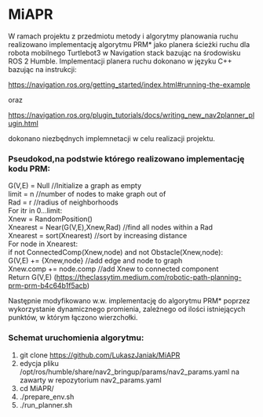 # MiAPR
W ramach projektu z przedmiotu metody i algorytmy planowania ruchu realizowano implementację algorytmu PRM* jako planera ścieżki ruchu dla robota mobilnego Turtlebot3 w Navigation stack bazując na środowisku ROS 2 Humble. 
Implementacji planera ruchu dokonano w języku C++ bazując na instrukcji:

https://navigation.ros.org/getting_started/index.html#running-the-example

oraz

https://navigation.ros.org/plugin_tutorials/docs/writing_new_nav2planner_plugin.html

dokonano niezbędnych implemnetacji w celu realizacji projektu.


### Pseudokod,na podstwie którego realizowano implementację kodu PRM:

G(V,E) = Null //Initialize a graph as empty <br />
limit = n //number of nodes to make graph out of <br />
Rad = r //radius of neighborhoods <br />
For itr in 0...limit: <br />
    Xnew = RandomPosition() <br />
    Xnearest = Near(G(V,E),Xnew,Rad) //find all nodes within a Rad <br />
    Xnearest = sort(Xnearest) //sort by increasing distance <br />
    For node in Xnearest: <br />
        if not ConnectedComp(Xnew,node) and not Obstacle(Xnew,node): <br />
            G(V,E) += {Xnew,node} //add edge and node to graph <br />
            Xnew.comp += node.comp //add Xnew to connected component <br />
Return G(V,E)
(https://theclassytim.medium.com/robotic-path-planning-prm-prm-b4c64b1f5acb)

Następnie modyfikowano w.w. implementację do algorytmu PRM* poprzez wykorzystanie dynamicznego promienia, zależnego od ilości istniejących punktów, w którym łączono wierzchołki.

### Schemat uruchomienia algorytmu:

1. git clone https://github.com/LukaszJaniak/MiAPR
2. edycja pliku /opt/ros/humble/share/nav2_bringup/params/nav2_params.yaml na zawarty w repozytorium nav2_params.yaml 
3. cd MiAPR/
4. ./prepare_env.sh
7. ./run_planner.sh
